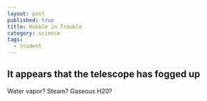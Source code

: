 ```yaml
---
layout: post
published: true
title: Hubble in Trouble
category: science
tags: 
  - student
---
```


## It appears that the telescope has fogged up

Water vapor? Steam? Gaseous H20?
